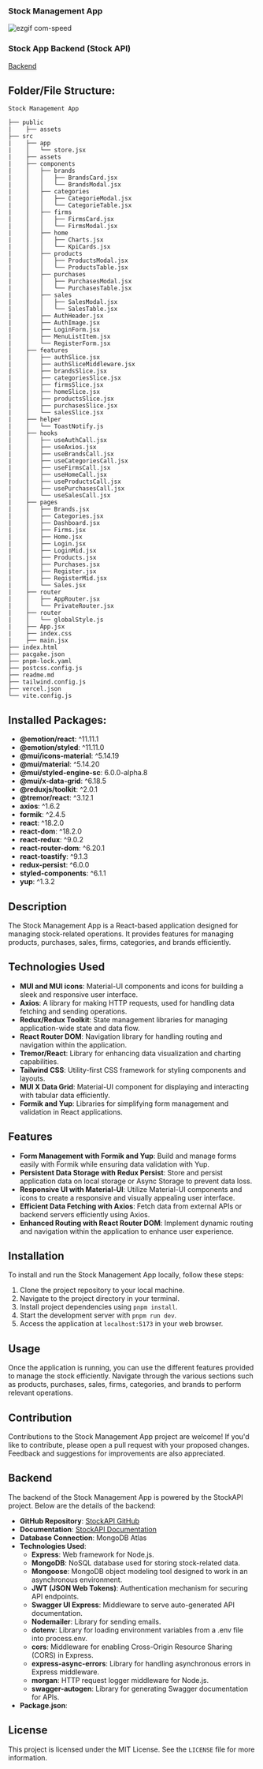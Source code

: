 ### Stock Management App

![ezgif com-speed](https://github.com/cihanbagriyanik/Stock_Management_App_react-redux-formik-yup/assets/132518854/7d3ac39f-f67d-4c8f-9ccf-f5b1622be43d)

### Stock App Backend (Stock API)

[Backend](#backend)

## Folder/File Structure:

```
Stock Management App

├── public
|    ├── assets
├── src
|    ├── app
|    │   └── store.jsx
|    ├── assets
|    ├── components
|    │   ├── brands
|    │   │   ├── BrandsCard.jsx
|    │   │   └── BrandsModal.jsx
|    │   ├── categories
|    │   │   ├── CategorieModal.jsx
|    │   │   └── CategorieTable.jsx
|    │   ├── firms
|    │   │   ├── FirmsCard.jsx
|    │   │   └── FirmsModal.jsx
|    │   ├── home
|    │   │   ├── Charts.jsx
|    │   │   └── KpiCards.jsx
|    │   ├── products
|    │   │   ├── ProductsModal.jsx
|    │   │   └── ProductsTable.jsx
|    │   ├── purchases
|    │   │   ├── PurchasesModal.jsx
|    │   │   └── PurchasesTable.jsx
|    │   ├── sales
|    │   │   ├── SalesModal.jsx
|    │   │   └── SalesTable.jsx
|    │   ├── AuthHeader.jsx
|    │   ├── AuthImage.jsx
|    │   ├── LoginForm.jsx
|    │   ├── MenuListItem.jsx
|    │   └── RegisterForm.jsx
|    ├── features
|    │   ├── authSlice.jsx
|    │   ├── authSliceMiddleware.jsx
|    │   ├── brandsSlice.jsx
|    │   ├── categoriesSlice.jsx
|    │   ├── firmsSlice.jsx
|    │   ├── homeSlice.jsx
|    │   ├── productsSlice.jsx
|    │   ├── purchasesSlice.jsx
|    │   └── salesSlice.jsx
|    ├── helper
|    │   └── ToastNotify.js
|    ├── hooks
|    │   ├── useAuthCall.jsx
|    │   ├── useAxios.jsx
|    │   ├── useBrandsCall.jsx
|    │   ├── useCategoriesCall.jsx
|    │   ├── useFirmsCall.jsx
|    │   ├── useHomeCall.jsx
|    │   ├── useProductsCall.jsx
|    │   ├── usePurchasesCall.jsx
|    │   └── useSalesCall.jsx
|    ├── pages
|    │   ├── Brands.jsx
|    │   ├── Categories.jsx
|    │   ├── Dashboard.jsx
|    │   ├── Firms.jsx
|    │   ├── Home.jsx
|    │   ├── Login.jsx
|    │   ├── LoginMid.jsx
|    │   ├── Products.jsx
|    │   ├── Purchases.jsx
|    │   ├── Register.jsx
|    │   ├── RegisterMid.jsx
|    │   └── Sales.jsx
|    ├── router
|    │   ├── AppRouter.jsx
|    │   └── PrivateRouter.jsx
|    ├── router
|    │   └── globalStyle.js
|    ├── App.jsx
|    ├── index.css
|    ├── main.jsx
├── index.html
├── pacgake.json
├── pnpm-lock.yaml
├── postcss.config.js
├── readme.md
├── tailwind.config.js
├── vercel.json
└── vite.config.js

```

## Installed Packages:

- **@emotion/react**: ^11.11.1
- **@emotion/styled**: ^11.11.0
- **@mui/icons-material**: ^5.14.19
- **@mui/material**: ^5.14.20
- **@mui/styled-engine-sc**: 6.0.0-alpha.8
- **@mui/x-data-grid**: ^6.18.5
- **@reduxjs/toolkit**: ^2.0.1
- **@tremor/react**: ^3.12.1
- **axios**: ^1.6.2
- **formik**: ^2.4.5
- **react**: ^18.2.0
- **react-dom**: ^18.2.0
- **react-redux**: ^9.0.2
- **react-router-dom**: ^6.20.1
- **react-toastify**: ^9.1.3
- **redux-persist**: ^6.0.0
- **styled-components**: ^6.1.1
- **yup**: ^1.3.2

## Description

The Stock Management App is a React-based application designed for managing stock-related operations. It provides features for managing products, purchases, sales, firms, categories, and brands efficiently.

## Technologies Used

- **MUI and MUI icons**: Material-UI components and icons for building a sleek and responsive user interface.
- **Axios**: A library for making HTTP requests, used for handling data fetching and sending operations.
- **Redux/Redux Toolkit**: State management libraries for managing application-wide state and data flow.
- **React Router DOM**: Navigation library for handling routing and navigation within the application.
- **Tremor/React**: Library for enhancing data visualization and charting capabilities.
- **Tailwind CSS**: Utility-first CSS framework for styling components and layouts.
- **MUI X Data Grid**: Material-UI component for displaying and interacting with tabular data efficiently.
- **Formik and Yup**: Libraries for simplifying form management and validation in React applications.

## Features

- **Form Management with Formik and Yup**: Build and manage forms easily with Formik while ensuring data validation with Yup.
- **Persistent Data Storage with Redux Persist**: Store and persist application data on local storage or Async Storage to prevent data loss.
- **Responsive UI with Material-UI**: Utilize Material-UI components and icons to create a responsive and visually appealing user interface.
- **Efficient Data Fetching with Axios**: Fetch data from external APIs or backend servers efficiently using Axios.
- **Enhanced Routing with React Router DOM**: Implement dynamic routing and navigation within the application to enhance user experience.

## Installation

To install and run the Stock Management App locally, follow these steps:

1. Clone the project repository to your local machine.
2. Navigate to the project directory in your terminal.
3. Install project dependencies using `pnpm install`.
4. Start the development server with `pnpm run dev`.
5. Access the application at `localhost:5173` in your web browser.

## Usage

Once the application is running, you can use the different features provided to manage the stock efficiently. Navigate through the various sections such as products, purchases, sales, firms, categories, and brands to perform relevant operations.

## Contribution

Contributions to the Stock Management App project are welcome! If you'd like to contribute, please open a pull request with your proposed changes. Feedback and suggestions for improvements are also appreciated.

## Backend

The backend of the Stock Management App is powered by the StockAPI project. Below are the details of the backend:

- **GitHub Repository**: [StockAPI GitHub](https://github.com/cihanbagriyanik/StockAPI)
- **Documentation**: [StockAPI Documentation](https://stockapi-5xmh.onrender.com/)
- **Database Connection**: MongoDB Atlas
- **Technologies Used**:
  - **Express**: Web framework for Node.js.
  - **MongoDB**: NoSQL database used for storing stock-related data.
  - **Mongoose**: MongoDB object modeling tool designed to work in an asynchronous environment.
  - **JWT (JSON Web Tokens)**: Authentication mechanism for securing API endpoints.
  - **Swagger UI Express**: Middleware to serve auto-generated API documentation.
  - **Nodemailer**: Library for sending emails.
  - **dotenv**: Library for loading environment variables from a .env file into process.env.
  - **cors**: Middleware for enabling Cross-Origin Resource Sharing (CORS) in Express.
  - **express-async-errors**: Library for handling asynchronous errors in Express middleware.
  - **morgan**: HTTP request logger middleware for Node.js.
  - **swagger-autogen**: Library for generating Swagger documentation for APIs.
- **Package.json**:

## License

This project is licensed under the MIT License. See the `LICENSE` file for more information.
